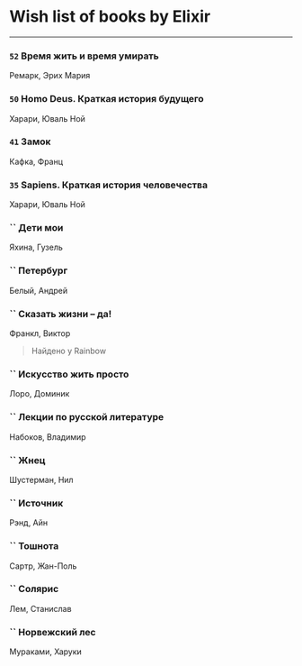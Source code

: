 # Wish list of books by Elixir
---

### `52` Время жить и время умирать
Ремарк, Эрих Мария

### `50` Homo Deus. Краткая история будущего
Харари, Юваль Ной

### `41` Замок
Кафка, Франц

### `35` Sapiens. Краткая история человечества
Харари, Юваль Ной

### `` Дети мои
Яхина, Гузель

### `` Петербург
Белый, Андрей

### `` Сказать жизни – да!
Франкл, Виктор
> Найдено у Rainbow

### `` Искусство жить просто
Лоро, Доминик

### `` Лекции по русской литературе
Набоков, Владимир

### `` Жнец
Шустерман, Нил

### `` Источник
Рэнд, Айн

### `` Тошнота
Сартр, Жан-Поль

### `` Солярис
Лем, Станислав

### `` Норвежский лес
Мураками, Харуки

